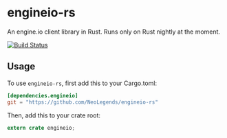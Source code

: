 # engineio-rs

An engine.io client library in Rust. Runs only on Rust
nightly at the moment.

[![Build Status](https://travis-ci.org/NeoLegends/engineio-rs.svg?branch=master)](https://travis-ci.org/NeoLegends/engineio-rs)

## Usage

To use `engineio-rs`, first add this to your Cargo.toml:

```toml
[dependencies.engineio]
git = "https://github.com/NeoLegends/engineio-rs"
```

Then, add this to your crate root:

```rust
extern crate engineio;
```